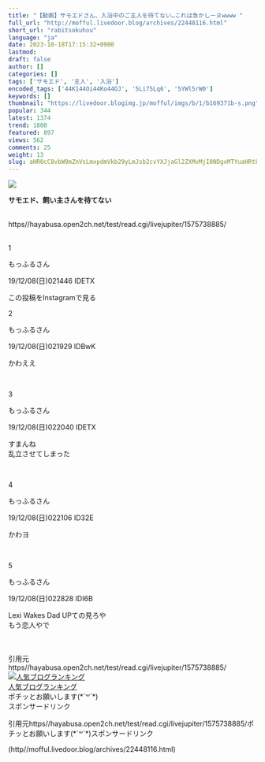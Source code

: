 ```yaml
---
title: "【動画】サモエドさん、入浴中のご主人を待てない…これは急かしーヌwwww "
full_url: "http://mofful.livedoor.blog/archives/22448116.html"
short_url: "rabitsokuhou"
language: "ja"
date: 2023-10-18T17:15:32+0900
lastmod: 
draft: false
author: []
categories: []
tags: ['サモエド', '主人', '入浴']
encoded_tags: ['44K144Oi44Ko44OJ', '5Li75Lq6', '5YWl5rW0']
keywords: []
thumbnail: "https://livedoor.blogimg.jp/mofful/imgs/b/1/b169371b-s.png"
popular: 344
latest: 1374
trend: 1800
featured: 897
views: 562
comments: 25
weight: 13
slug: aHR0cC8vbW9mZnVsLmxpdmVkb29yLmJsb2cvYXJjaGl2ZXMvMjI0NDgxMTYuaHRtbA==
---
```


![](https://livedoor.blogimg.jp/mofful/imgs/b/1/b169371b-s.png)

<div><p><p><b>サモエド、飼い主さんを待てない</b></p><br> https//hayabusa.open2ch.net/test/read.cgi/livejupiter/1575738885/</p><p class='t_h'><br>1 <p>もっふるさん</p> <p> 19/12/08(日)021446 IDETX</p></p><p>この投稿をInstagramで見る</p><p class='t_h'>2 <p>もっふるさん</p> <p> 19/12/08(日)021929 IDBwK</p></p> <p class='t_b'> かわええ </p><br> <p class='t_h'>3 <p>もっふるさん</p> <p> 19/12/08(日)022040 IDETX</p></p> <p class='t_b'> すまんね<br>乱立させてしまった </p><br> <p class='t_h'>4 <p>もっふるさん</p> <p> 19/12/08(日)022106 ID32E</p></p> <p class='t_b'> かわヨ </p><br> <p class='t_h'>5 <p>もっふるさん</p> <p> 19/12/08(日)022828 IDI6B</p></p> <p class='t_b'> Lexi Wakes Dad UPての見ろや<br>もう恋人やで </p><br> <br>引用元<br>https//hayabusa.open2ch.net/test/read.cgi/livejupiter/1575738885/<br><a href='//blog.with2.net/link/?2036932'><img title='人気ブログランキング' src='https//blog.with2.net/img/banner/banner_21.gif'></a><br><a href='//blog.with2.net/link/?2036932'>人気ブログランキング</a><br>ポチッとお願いします(*´꒳`*)<br>スポンサードリンク<br><img alt='' src='https//www11.a8.net/0.gif?a8mat=3BDUGQ+4RHMA+2HOM+BS629' height='1' width='1' border='0'> <p>引用元https//hayabusa.open2ch.net/test/read.cgi/livejupiter/1575738885/ポチッとお願いします(*´꒳`*)スポンサードリンク</p></div>

(http//mofful.livedoor.blog/archives/22448116.html)
